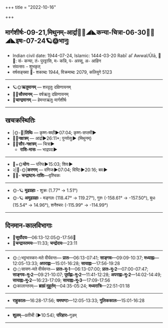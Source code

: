 +++
title = "2022-10-16"

+++
## मार्गशीर्षः-09-21,मिथुनम्-आर्द्रा🌛🌌◢◣कन्या-चित्रा-06-30🌌🌞◢◣इषः-07-24🪐🌞भानुः
- Indian civil date: 1944-07-24, Islamic: 1444-03-20 Rabīʿ alʾ Awwal/Ūlā, 🌌🌞: सं- कन्या, तं- पुरट्टासि, म- कन्नि, प- अस्सू, अ- आहिन
- संवत्सरः - शुभकृत्
- वर्षसङ्ख्या 🌛- शकाब्दः 1944, विक्रमाब्दः 2079, कलियुगे 5123
___________________
- 🪐🌞**ऋतुमानम्** — शरदृतुः दक्षिणायनम्
- 🌌🌞**सौरमानम्** — वर्षऋतुः दक्षिणायनम्
- 🌛**चान्द्रमानम्** — हेमन्तऋतुः मार्गशीर्षः
___________________


## खचक्रस्थितिः
- |🌞-🌛|**तिथिः** — कृष्ण-षष्ठी►07:04; कृष्ण-सप्तमी►  
- 🌌🌛**नक्षत्रम्** — आर्द्रा►26:11*; पुनर्वसुः► (मिथुनम्)  
- 🌌🌞**सौर-नक्षत्रम्** — चित्रा►  
  - **राशि-मासः** — भाद्रपदः► 
___________________
- 🌛+🌞**योगः** — परिघः►15:03; शिवः►  
- २|🌛-🌞|**करणम्** — वणिजः►07:04; विष्टिः►20:16; बवः►  
- 🌌🌛- **चन्द्राष्टम-राशिः**—वृश्चिकः  
___________________
- 🌞-🪐 **मूढग्रहाः** - शुक्रः (1.77° → 1.51°)
- 🌞-🪐 **अमूढग्रहाः** - मङ्गलः (118.47° → 119.27°), गुरुः (-158.61° → -157.50°), बुधः (15.54° → 14.96°), शनैश्चरः (-115.99° → -114.99°)
___________________


## दिनमान-कालविभागाः
- 🌅**सूर्योदयः**—06:13-12:05🌞️-17:56🌇  
- 🌛**चन्द्रास्तमयः**—11:33; **चन्द्रोदयः**—23:11  
___________________
- 🌞⚝भट्टभास्कर-मते वीर्यवन्तः— **प्रातः**—06:13-07:41; **साङ्गवः**—09:09-10:37; **मध्याह्नः**—12:05-13:33; **अपराह्णः**—15:01-16:28; **सायाह्नः**—17:56-19:28  
- 🌞⚝सायण-मते वीर्यवन्तः— **प्रातः-मु॰1**—06:13-07:00; **प्रातः-मु॰2**—07:00-07:47; **साङ्गवः-मु॰2**—09:21-10:07; **पूर्वाह्णः-मु॰2**—11:41-12:28; **अपराह्णः-मु॰2**—14:02-14:49; **सायाह्नः-मु॰2**—16:23-17:09; **सायाह्नः-मु॰3**—17:09-17:56  
- 🌞कालान्तरम्— **ब्राह्मं मुहूर्तम्**—04:35-05:24; **मध्यरात्रिः**—22:51-01:18  
___________________
- **राहुकालः**—16:28-17:56; **यमघण्टः**—12:05-13:33; **गुलिककालः**—15:01-16:28  
___________________
- **शूलम्**—प्रतीची (►10:54); **परिहारः**–गुडम्  
___________________
